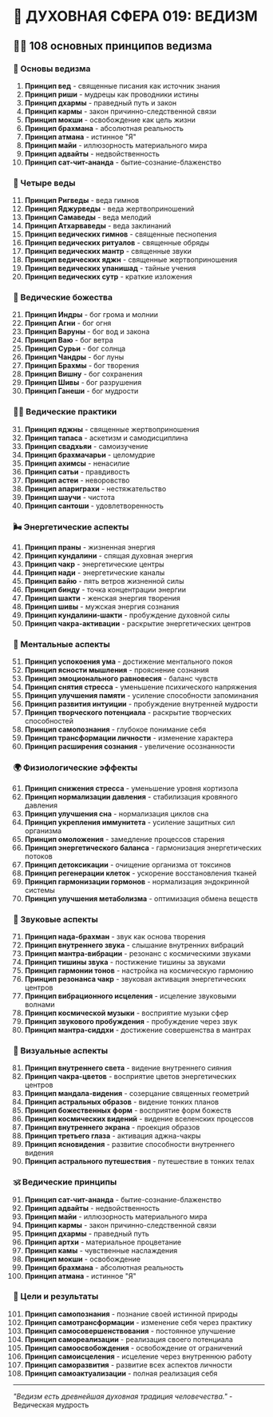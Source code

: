 # 🌟 ДУХОВНАЯ СФЕРА 019: ВЕДИЗМ

## 🧘‍♀️ 108 основных принципов ведизма

### 🌌 Основы ведизма

1. **Принцип вед** - священные писания как источник знания
2. **Принцип риши** - мудрецы как проводники истины
3. **Принцип дхармы** - праведный путь и закон
4. **Принцип кармы** - закон причинно-следственной связи
5. **Принцип мокши** - освобождение как цель жизни
6. **Принцип брахмана** - абсолютная реальность
7. **Принцип атмана** - истинное "Я"
8. **Принцип майи** - иллюзорность материального мира
9. **Принцип адвайты** - недвойственность
10. **Принцип сат-чит-ананда** - бытие-сознание-блаженство

### 🎯 Четыре веды

11. **Принцип Ригведы** - веда гимнов
12. **Принцип Яджурведы** - веда жертвоприношений
13. **Принцип Самаведы** - веда мелодий
14. **Принцип Атхарваведы** - веда заклинаний
15. **Принцип ведических гимнов** - священные песнопения
16. **Принцип ведических ритуалов** - священные обряды
17. **Принцип ведических мантр** - священные звуки
18. **Принцип ведических яджн** - священные жертвоприношения
19. **Принцип ведических упанишад** - тайные учения
20. **Принцип ведических сутр** - краткие изложения

### 🌟 Ведические божества

21. **Принцип Индры** - бог грома и молнии
22. **Принцип Агни** - бог огня
23. **Принцип Варуны** - бог вод и закона
24. **Принцип Ваю** - бог ветра
25. **Принцип Сурьи** - бог солнца
26. **Принцип Чандры** - бог луны
27. **Принцип Брахмы** - бог творения
28. **Принцип Вишну** - бог сохранения
29. **Принцип Шивы** - бог разрушения
30. **Принцип Ганеши** - бог мудрости

### 🧘‍♀️ Ведические практики

31. **Принцип яджны** - священные жертвоприношения
32. **Принцип тапаса** - аскетизм и самодисциплина
33. **Принцип свадхьяи** - самоизучение
34. **Принцип брахмачарьи** - целомудрие
35. **Принцип ахимсы** - ненасилие
36. **Принцип сатьи** - правдивость
37. **Принцип астеи** - неворовство
38. **Принцип апариграхи** - нестяжательство
39. **Принцип шаучи** - чистота
40. **Принцип сантоши** - удовлетворенность

### 🌬️ Энергетические аспекты

41. **Принцип праны** - жизненная энергия
42. **Принцип кундалини** - спящая духовная энергия
43. **Принцип чакр** - энергетические центры
44. **Принцип нади** - энергетические каналы
45. **Принцип вайю** - пять ветров жизненной силы
46. **Принцип бинду** - точка концентрации энергии
47. **Принцип шакти** - женская энергия творения
48. **Принцип шивы** - мужская энергия сознания
49. **Принцип кундалини-шакти** - пробуждение духовной силы
50. **Принцип чакра-активации** - раскрытие энергетических центров

### 🧠 Ментальные аспекты

51. **Принцип успокоения ума** - достижение ментального покоя
52. **Принцип ясности мышления** - прояснение сознания
53. **Принцип эмоционального равновесия** - баланс чувств
54. **Принцип снятия стресса** - уменьшение психического напряжения
55. **Принцип улучшения памяти** - усиление способности запоминания
56. **Принцип развития интуиции** - пробуждение внутренней мудрости
57. **Принцип творческого потенциала** - раскрытие творческих способностей
58. **Принцип самопознания** - глубокое понимание себя
59. **Принцип трансформации личности** - изменение характера
60. **Принцип расширения сознания** - увеличение осознанности

### 🌍 Физиологические эффекты

61. **Принцип снижения стресса** - уменьшение уровня кортизола
62. **Принцип нормализации давления** - стабилизация кровяного давления
63. **Принцип улучшения сна** - нормализация циклов сна
64. **Принцип укрепления иммунитета** - усиление защитных сил организма
65. **Принцип омоложения** - замедление процессов старения
66. **Принцип энергетического баланса** - гармонизация энергетических потоков
67. **Принцип детоксикации** - очищение организма от токсинов
68. **Принцип регенерации клеток** - ускорение восстановления тканей
69. **Принцип гармонизации гормонов** - нормализация эндокринной системы
70. **Принцип улучшения метаболизма** - оптимизация обмена веществ

### 🎵 Звуковые аспекты

71. **Принцип нада-брахман** - звук как основа творения
72. **Принцип внутреннего звука** - слышание внутренних вибраций
73. **Принцип мантра-вибрации** - резонанс с космическими звуками
74. **Принцип тишины звука** - постижение тишины за звуками
75. **Принцип гармонии тонов** - настройка на космическую гармонию
76. **Принцип резонанса чакр** - звуковая активация энергетических центров
77. **Принцип вибрационного исцеления** - исцеление звуковыми волнами
78. **Принцип космической музыки** - восприятие музыки сфер
79. **Принцип звукового пробуждения** - пробуждение через звук
80. **Принцип мантра-сиддхи** - достижение совершенства в мантрах

### 🌈 Визуальные аспекты

81. **Принцип внутреннего света** - видение внутреннего сияния
82. **Принцип чакра-цветов** - восприятие цветов энергетических центров
83. **Принцип мандала-видения** - созерцание священных геометрий
84. **Принцип астральных образов** - видение тонких планов
85. **Принцип божественных форм** - восприятие форм божеств
86. **Принцип космических видений** - видение вселенских процессов
87. **Принцип внутреннего экрана** - проекция образов
88. **Принцип третьего глаза** - активация аджна-чакры
89. **Принцип ясновидения** - развитие способности внутреннего видения
90. **Принцип астрального путешествия** - путешествие в тонких телах

### 🕉️ Ведические принципы

91. **Принцип сат-чит-ананда** - бытие-сознание-блаженство
92. **Принцип адвайты** - недвойственность
93. **Принцип майи** - иллюзорность материального мира
94. **Принцип кармы** - закон причинно-следственной связи
95. **Принцип дхармы** - праведный путь
96. **Принцип артхи** - материальное процветание
97. **Принцип камы** - чувственные наслаждения
98. **Принцип мокши** - освобождение
99. **Принцип брахмана** - абсолютная реальность
100. **Принцип атмана** - истинное "Я"

### 🚀 Цели и результаты

101. **Принцип самопознания** - познание своей истинной природы
102. **Принцип самотрансформации** - изменение себя через практику
103. **Принцип самосовершенствования** - постоянное улучшение
104. **Принцип самореализации** - реализация своего потенциала
105. **Принцип самоосвобождения** - освобождение от ограничений
106. **Принцип самоисцеления** - исцеление через внутреннюю работу
107. **Принцип саморазвития** - развитие всех аспектов личности
108. **Принцип самоактуализации** - полная реализация себя

---

*"Ведизм есть древнейшая духовная традиция человечества."* - Ведическая мудрость
